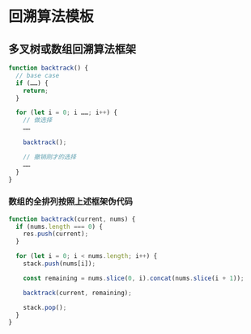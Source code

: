 # 回溯算法模板

## 多叉树或数组回溯算法框架

```javascript
function backtrack() {
  // base case
  if (……) {
    return;
  }

  for (let i = 0; i ……; i++) {
    // 做选择
    ……

    backtrack();

    // 撤销刚才的选择
    ……
  }
}

```

### 数组的全排列按照上述框架伪代码

```javascript
function backtrack(current, nums) {
  if (nums.length === 0) {
    res.push(current);
  }

  for (let i = 0; i < nums.length; i++) {
    stack.push(nums[i]);

    const remaining = nums.slice(0, i).concat(nums.slice(i + 1));

    backtrack(current, remaining);

    stack.pop();
  }
}
```
